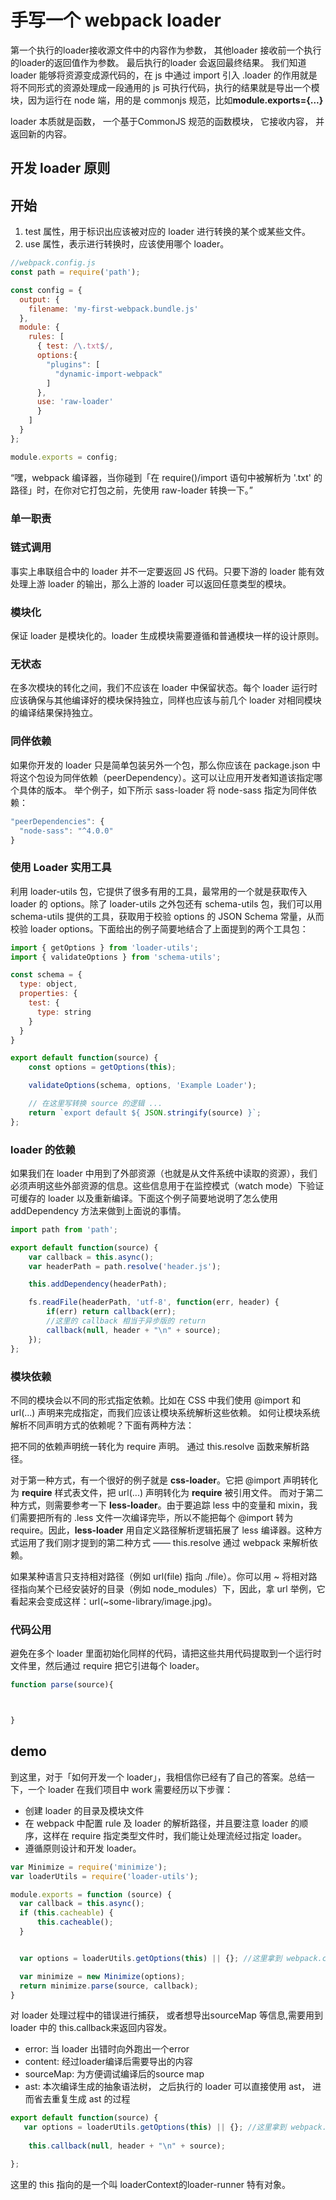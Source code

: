 # 手写一个 webpack loader

  第一个执行的loader接收源文件中的内容作为参数， 其他loader 接收前一个执行的loader的返回值作为参数。 最后执行的loader 会返回最终结果。
  我们知道loader 能够将资源变成源代码的，在 js 中通过 import 引入 .loader 的作用就是将不同形式的资源处理成一段通用的 js 可执行代码，执行的结果就是导出一个模块，因为运行在 node 端，用的是 commonjs 规范，比如**module.exports={...}**

loader 本质就是函数， 一个基于CommonJS 规范的函数模块， 它接收内容， 并返回新的内容。

## 开发 loader 原则

## 开始

1. test 属性，用于标识出应该被对应的 loader 进行转换的某个或某些文件。
1. use 属性，表示进行转换时，应该使用哪个 loader。

```js
//webpack.config.js
const path = require('path');

const config = {
  output: {
    filename: 'my-first-webpack.bundle.js'
  },
  module: {
    rules: [
      { test: /\.txt$/,
      options:{
        "plugins": [
          "dynamic-import-webpack"
        ]
      },
      use: 'raw-loader'
      }
    ]
  }
};

module.exports = config;
```

“嘿，webpack 编译器，当你碰到「在 require()/import 语句中被解析为 '.txt' 的路径」时，在你对它打包之前，先使用 raw-loader 转换一下。”

### 单一职责

### 链式调用

事实上串联组合中的 loader 并不一定要返回 JS 代码。只要下游的 loader 能有效处理上游 loader 的输出，那么上游的 loader 可以返回任意类型的模块。

### 模块化

保证 loader 是模块化的。loader 生成模块需要遵循和普通模块一样的设计原则。

### 无状态

在多次模块的转化之间，我们不应该在 loader 中保留状态。每个 loader 运行时应该确保与其他编译好的模块保持独立，同样也应该与前几个 loader 对相同模块的编译结果保持独立。

### 同伴依赖

如果你开发的 loader 只是简单包装另外一个包，那么你应该在 package.json 中将这个包设为同伴依赖（peerDependency）。这可以让应用开发者知道该指定哪个具体的版本。
举个例子，如下所示 sass-loader 将 node-sass 指定为同伴依赖：

```js
"peerDependencies": {
  "node-sass": "^4.0.0"
}
```

### 使用 Loader 实用工具

利用 loader-utils 包，它提供了很多有用的工具，最常用的一个就是获取传入 loader 的 options。除了 loader-utils 之外包还有 schema-utils 包，我们可以用 schema-utils 提供的工具，获取用于校验 options 的 JSON Schema 常量，从而校验 loader options。下面给出的例子简要地结合了上面提到的两个工具包：

```js
import { getOptions } from 'loader-utils';
import { validateOptions } from 'schema-utils';

const schema = {
  type: object,
  properties: {
    test: {
      type: string
    }
  }
}

export default function(source) {
    const options = getOptions(this);

    validateOptions(schema, options, 'Example Loader');

    // 在这里写转换 source 的逻辑 ...
    return `export default ${ JSON.stringify(source) }`;
};
```

### loader 的依赖

如果我们在 loader 中用到了外部资源（也就是从文件系统中读取的资源），我们必须声明这些外部资源的信息。这些信息用于在监控模式（watch mode）下验证可缓存的 loader 以及重新编译。下面这个例子简要地说明了怎么使用 addDependency 方法来做到上面说的事情。

```js
import path from 'path';

export default function(source) {
    var callback = this.async();
    var headerPath = path.resolve('header.js');

    this.addDependency(headerPath);

    fs.readFile(headerPath, 'utf-8', function(err, header) {
        if(err) return callback(err);
        //这里的 callback 相当于异步版的 return
        callback(null, header + "\n" + source);
    });
};

```

### 模块依赖

不同的模块会以不同的形式指定依赖。比如在 CSS 中我们使用 @import 和 url(...) 声明来完成指定，而我们应该让模块系统解析这些依赖。
如何让模块系统解析不同声明方式的依赖呢？下面有两种方法：

把不同的依赖声明统一转化为 require 声明。
通过 this.resolve 函数来解析路径。

对于第一种方式，有一个很好的例子就是 **css-loader**。它把 @import 声明转化为 **require** 样式表文件，把 url(...) 声明转化为 **require** 被引用文件。
而对于第二种方式，则需要参考一下 **less-loader**。由于要追踪 less 中的变量和 mixin，我们需要把所有的 .less 文件一次编译完毕，所以不能把每个 @import 转为 require。因此，**less-loader** 用自定义路径解析逻辑拓展了 less 编译器。这种方式运用了我们刚才提到的第二种方式 —— this.resolve 通过 webpack 来解析依赖。

如果某种语言只支持相对路径（例如 url(file) 指向 ./file）。你可以用 ~ 将相对路径指向某个已经安装好的目录（例如 node_modules）下，因此，拿 url 举例，它看起来会变成这样：url(~some-library/image.jpg)。

### 代码公用

避免在多个 loader 里面初始化同样的代码，请把这些共用代码提取到一个运行时文件里，然后通过 require 把它引进每个 loader。

```js
function parse(source){



}
```

## demo

到这里，对于「如何开发一个 loader」，我相信你已经有了自己的答案。总结一下，一个 loader 在我们项目中 work 需要经历以下步骤：

* 创建 loader 的目录及模块文件
* 在 webpack 中配置 rule 及 loader 的解析路径，并且要注意 loader 的顺序，这样在 require 指定类型文件时，我们能让处理流经过指定 loader。
* 遵循原则设计和开发 loader。

```js
var Minimize = require('minimize');
var loaderUtils = require('loader-utils');

module.exports = function (source) {
  var callback = this.async();
  if (this.cacheable) {
      this.cacheable();
  }


  var options = loaderUtils.getOptions(this) || {}; //这里拿到 webpack.config.js 的 loader 配置

  var minimize = new Minimize(options);
  return minimize.parse(source, callback);
}

```

对 loader 处理过程中的错误进行捕获， 或者想导出sourceMap 等信息,需要用到loader 中的 this.callback来返回内容发。

* error: 当 loader 出错时向外跑出一个error
* content: 经过loader编译后需要导出的内容
* sourceMap: 为方便调试编译后的source map
* ast: 本次编译生成的抽象语法树， 之后执行的 loader 可以直接使用 ast， 进而省去重复生成 ast 的过程

```js
export default function(source) {
   var options = loaderUtils.getOptions(this) || {}; //这里拿到 webpack.config.js 的 loader 配置
  
    this.callback(null, header + "\n" + source);

};
```

这里的 this 指向的是一个叫 loaderContext的loader-runner 特有对象。
